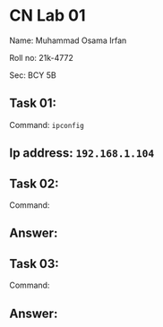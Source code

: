 # CN Lab 01
Name: Muhammad Osama Irfan

Roll no: 21k-4772

Sec: BCY 5B

## Task 01:
Command: `ipconfig`

Ip address: `192.168.1.104`
---
## Task 02:
Command: 

Answer:
---
## Task 03:
Command:

Answer:
---
